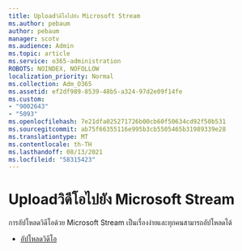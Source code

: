 ```yaml
---
title: Uploadวิดีโอไปยัง Microsoft Stream
ms.author: pebaum
author: pebaum
manager: scotv
ms.audience: Admin
ms.topic: article
ms.service: o365-administration
ROBOTS: NOINDEX, NOFOLLOW
localization_priority: Normal
ms.collection: Adm_O365
ms.assetid: ef2df989-8539-48b5-a324-97d2e09f14fe
ms.custom:
- "9002643"
- "5093"
ms.openlocfilehash: 7e21dfa025271726b00cb60f50634cd92f50b531
ms.sourcegitcommit: ab75f66355116e995b3cb5505465b31989339e28
ms.translationtype: MT
ms.contentlocale: th-TH
ms.lasthandoff: 08/13/2021
ms.locfileid: "58315423"
---
```

# <a name="upload-a-video-to-microsoft-stream"></a>Uploadวิดีโอไปยัง Microsoft Stream

การอัปโหลดวิดีโอด้วย Microsoft Stream เป็นเรื่องง่ายและทุกคนสามารถอัปโหลดได้

- [อัปโหลดวิดีโอ](https://docs.microsoft.com/stream/portal-upload-video)
